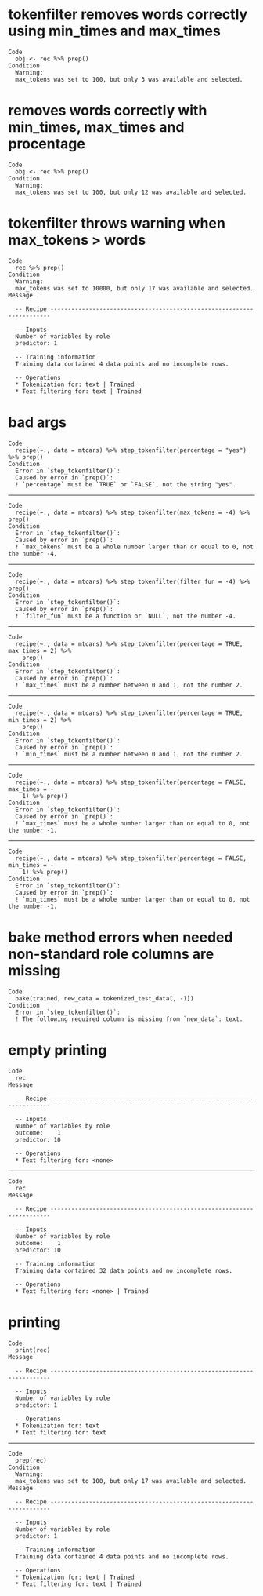 # tokenfilter removes words correctly using min_times and max_times

    Code
      obj <- rec %>% prep()
    Condition
      Warning:
      max_tokens was set to 100, but only 3 was available and selected.

# removes words correctly with min_times, max_times and procentage

    Code
      obj <- rec %>% prep()
    Condition
      Warning:
      max_tokens was set to 100, but only 12 was available and selected.

# tokenfilter throws warning when max_tokens > words

    Code
      rec %>% prep()
    Condition
      Warning:
      max_tokens was set to 10000, but only 17 was available and selected.
    Message
      
      -- Recipe ----------------------------------------------------------------------
      
      -- Inputs 
      Number of variables by role
      predictor: 1
      
      -- Training information 
      Training data contained 4 data points and no incomplete rows.
      
      -- Operations 
      * Tokenization for: text | Trained
      * Text filtering for: text | Trained

# bad args

    Code
      recipe(~., data = mtcars) %>% step_tokenfilter(percentage = "yes") %>% prep()
    Condition
      Error in `step_tokenfilter()`:
      Caused by error in `prep()`:
      ! `percentage` must be `TRUE` or `FALSE`, not the string "yes".

---

    Code
      recipe(~., data = mtcars) %>% step_tokenfilter(max_tokens = -4) %>% prep()
    Condition
      Error in `step_tokenfilter()`:
      Caused by error in `prep()`:
      ! `max_tokens` must be a whole number larger than or equal to 0, not the number -4.

---

    Code
      recipe(~., data = mtcars) %>% step_tokenfilter(filter_fun = -4) %>% prep()
    Condition
      Error in `step_tokenfilter()`:
      Caused by error in `prep()`:
      ! `filter_fun` must be a function or `NULL`, not the number -4.

---

    Code
      recipe(~., data = mtcars) %>% step_tokenfilter(percentage = TRUE, max_times = 2) %>%
        prep()
    Condition
      Error in `step_tokenfilter()`:
      Caused by error in `prep()`:
      ! `max_times` must be a number between 0 and 1, not the number 2.

---

    Code
      recipe(~., data = mtcars) %>% step_tokenfilter(percentage = TRUE, min_times = 2) %>%
        prep()
    Condition
      Error in `step_tokenfilter()`:
      Caused by error in `prep()`:
      ! `min_times` must be a number between 0 and 1, not the number 2.

---

    Code
      recipe(~., data = mtcars) %>% step_tokenfilter(percentage = FALSE, max_times = -
        1) %>% prep()
    Condition
      Error in `step_tokenfilter()`:
      Caused by error in `prep()`:
      ! `max_times` must be a whole number larger than or equal to 0, not the number -1.

---

    Code
      recipe(~., data = mtcars) %>% step_tokenfilter(percentage = FALSE, min_times = -
        1) %>% prep()
    Condition
      Error in `step_tokenfilter()`:
      Caused by error in `prep()`:
      ! `min_times` must be a whole number larger than or equal to 0, not the number -1.

# bake method errors when needed non-standard role columns are missing

    Code
      bake(trained, new_data = tokenized_test_data[, -1])
    Condition
      Error in `step_tokenfilter()`:
      ! The following required column is missing from `new_data`: text.

# empty printing

    Code
      rec
    Message
      
      -- Recipe ----------------------------------------------------------------------
      
      -- Inputs 
      Number of variables by role
      outcome:    1
      predictor: 10
      
      -- Operations 
      * Text filtering for: <none>

---

    Code
      rec
    Message
      
      -- Recipe ----------------------------------------------------------------------
      
      -- Inputs 
      Number of variables by role
      outcome:    1
      predictor: 10
      
      -- Training information 
      Training data contained 32 data points and no incomplete rows.
      
      -- Operations 
      * Text filtering for: <none> | Trained

# printing

    Code
      print(rec)
    Message
      
      -- Recipe ----------------------------------------------------------------------
      
      -- Inputs 
      Number of variables by role
      predictor: 1
      
      -- Operations 
      * Tokenization for: text
      * Text filtering for: text

---

    Code
      prep(rec)
    Condition
      Warning:
      max_tokens was set to 100, but only 17 was available and selected.
    Message
      
      -- Recipe ----------------------------------------------------------------------
      
      -- Inputs 
      Number of variables by role
      predictor: 1
      
      -- Training information 
      Training data contained 4 data points and no incomplete rows.
      
      -- Operations 
      * Tokenization for: text | Trained
      * Text filtering for: text | Trained

